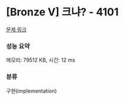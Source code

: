 # [Bronze V] 크냐? - 4101 

[문제 링크](https://www.acmicpc.net/problem/4101) 

### 성능 요약

메모리: 79512 KB, 시간: 12 ms

### 분류

구현(implementation)

